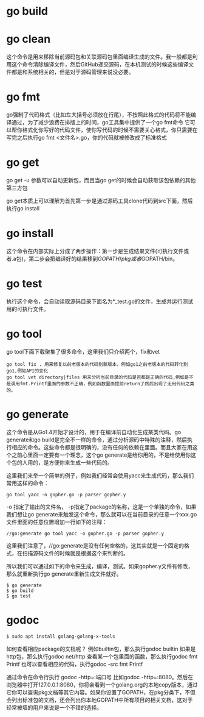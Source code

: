 
# go build

# go clean
这个命令是用来移除当前源码包和关联源码包里面编译生成的文件。我一般都是利用这个命令清除编译文件，然后GitHub递交源码，在本机测试的时候这些编译文件都是和系统相关的，但是对于源码管理来说没必要。

# go fmt
go强制了代码格式（比如左大括号必须放在行尾），不按照此格式的代码将不能编译通过，为了减少浪费在排版上的时间，go工具集中提供了一个go fmt命令 它可以帮你格式化你写好的代码文件，使你写代码的时候不需要关心格式，你只需要在写完之后执行go fmt <文件名>.go，你的代码就被修改成了标准格式

# go get
go get -u 参数可以自动更新包，而且当go get的时候会自动获取该包依赖的其他第三方包

go get本质上可以理解为首先第一步是通过源码工具clone代码到src下面，然后执行go install

# go install
这个命令在内部实际上分成了两步操作：第一步是生成结果文件(可执行文件或者.a包)，第二步会把编译好的结果移到$GOPATH/pkg或者$GOPATH/bin。

# go test
执行这个命令，会自动读取源码目录下面名为*_test.go的文件，生成并运行测试用的可执行文件。

# go tool
go tool下面下载聚集了很多命令，这里我们只介绍两个，fix和vet

    go tool fix . 用来修复以前老版本的代码到新版本，例如go1之前老版本的代码转化到go1,例如API的变化
    go tool vet directory|files 用来分析当前目录的代码是否都是正确的代码,例如是不是调用fmt.Printf里面的参数不正确，例如函数里面提前return了然后出现了无用代码之类的。

# go generate
这个命令是从Go1.4开始才设计的，用于在编译前自动化生成某类代码。go generate和go build是完全不一样的命令，通过分析源码中特殊的注释，然后执行相应的命令。这些命令都是很明确的，没有任何的依赖在里面。而且大家在用这个之前心里面一定要有一个理念，这个go generate是给你用的，不是给使用你这个包的人用的，是方便你来生成一些代码的。

这里我们来举一个简单的例子，例如我们经常会使用yacc来生成代码，那么我们常用这样的命令：

    go tool yacc -o gopher.go -p parser gopher.y
-o 指定了输出的文件名， -p指定了package的名称，这是一个单独的命令，如果我们想让go generate来触发这个命令，那么就可以在当前目录的任意一个xxx.go文件里面的任意位置增加一行如下的注释：

    //go:generate go tool yacc -o gopher.go -p parser gopher.y
这里我们注意了，//go:generate是没有任何空格的，这其实就是一个固定的格式，在扫描源码文件的时候就是根据这个来判断的。

所以我们可以通过如下的命令来生成，编译，测试。如果gopher.y文件有修改，那么就重新执行go generate重新生成文件就好。

    $ go generate
    $ go build
    $ go test    

# godoc
```bash
$ sudo apt install golang-golang-x-tools

```

如何查看相应package的文档呢？ 例如builtin包，那么执行godoc builtin 如果是http包，那么执行godoc net/http 查看某一个包里面的函数，那么执行godoc fmt Printf 也可以查看相应的代码，执行godoc -src fmt Printf

通过命令在命令行执行 godoc -http=:端口号 比如godoc -http=:8080。然后在浏览器中打开127.0.0.1:8080，你将会看到一个golang.org的本地copy版本，通过它你可以查询pkg文档等其它内容。如果你设置了GOPATH，在pkg分类下，不但会列出标准包的文档，还会列出你本地GOPATH中所有项目的相关文档，这对于经常被墙的用户来说是一个不错的选择。    